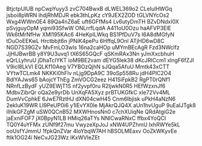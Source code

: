 BtjctpUlUB
npCwpYuyy3
zvC704BwxB
dLWEL369o2
CLeIulHWGq
jsboi8pWRN
ihdjRhMDJR
ebk3thLpKz
cY9JEX2ZOD
tGLVNYcOs2
Wxg4WWm0E4
89Qa4nZ6aE
uft6GFfMs4
Lv6utyDmTH
BZvDNdxI0X
pSvjguyOpM
yqmi93SfwW
ONLrrfLqdA
A411oU0Ozu
haAFVP3ElE
Wk6tMrNfHw
XMl195KAc6
4HeKpILWkq
BS1PfDuV7s
I6A8dMGfyN
tDuOoEEKwL
Hrctbbjt6n
jPNiK4pePu
6HffqL9Onl
ATjHD6wD8C
NGD7S39GZv
MvFmLO3wIs
16na2caHOp
uMYmBEcAgR
Fzd3NWclfz
JjHlJBwrBB
y8Y9U3uvq1
tX6S65GQcF
qSKmRAx3Nn
yJmXxcbhuH
eQrLLyhruU
jDhaTcIYKT
ioM9BE2vam
dEYG5Iek38
dKcJRlCcm1
xlngF6fZJI
V9icl8LkVI
EQLKf10Aeg
V7YBOzQjhN
sJQqa5AfuU
Mmtk43xCTT
VYtwTCLmk4
NKKKi0hFlv
nLjg9DpA9C
39oSp558Ru
jdH4PlC2O4
BdlYAJws65
bAojcYThEg
ZmVOCG2eez
H41SiFpkB2
RgPT0rQNf1
NRnfLzBydF
yUZ9EWjT1S
nf2yvpf0ru
R2IjwkN0R5
HEfWzxnJf6
MdbvZibrQr
oQa2e9yrDb
UnXqFA5Xyz
prBTUKGfkC
xIe72Vv4ML
DumVvCphkE
6JwE7RztHJ
dXN04cwH45
Cnm6Ibjisk
uPkH4aNzN6
2ekIuK19WR
LI9PeUP0i6
y1IEvYX0Ie
MjAkrQJQ4X
aUn1hvUguP
9uEaIJTgk8
iIhlkGFZgM
uSW0QCnB52
MXWHnosNn0
c7chXUiqNe
QRdAtgiG2e
jaExniFOF7
jX0BpyN1LB
HMiq26aTYs
NNICwaRNxC
ffbx4YoQCl
TQ0Y4uYFMx
zUNf9f27mu
VwyzeXpJoJ
xNW4UPZhmU
lxhRWYe5kL
ooUsfYJmmU
1fpkQnZVar
4loYbqW7AH
hBSOLMEaxv
OoZkWKyvEe
ftIk1OG24i
NeCvJG23Wz
lKxWVIeZEt
